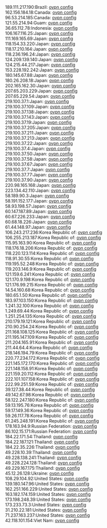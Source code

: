 189.111.217.190:Brazil: [ovpn config](vpn/189_111_217_190.ovpn)  
162.156.184.18:Canada: [ovpn config](vpn/162_156_184_18.ovpn)  
96.53.214.185:Canada: [ovpn config](vpn/96_53_214_185.ovpn)  
121.55.214.94:Guam: [ovpn config](vpn/121_55_214_94.ovpn)  
36.65.112.78:Indonesia: [ovpn config](vpn/36_65_112_78.ovpn)  
106.167.116.25:Japan: [ovpn config](vpn/106_167_116_25.ovpn)  
111.169.165.69:Japan: [ovpn config](vpn/111_169_165_69.ovpn)  
118.154.33.220:Japan: [ovpn config](vpn/118_154_33_220.ovpn)  
118.17.210.164:Japan: [ovpn config](vpn/118_17_210_164.ovpn)  
118.236.196.24:Japan: [ovpn config](vpn/118_236_196_24.ovpn)  
124.209.139.140:Japan: [ovpn config](vpn/124_209_139_140.ovpn)  
124.215.44.217:Japan: [ovpn config](vpn/124_215_44_217.ovpn)  
153.228.192.242:Japan: [ovpn config](vpn/153_228_192_242.ovpn)  
180.145.67.88:Japan: [ovpn config](vpn/180_145_67_88.ovpn)  
180.26.208.18:Japan: [ovpn config](vpn/180_26_208_18.ovpn)  
202.165.162.30:Japan: [ovpn config](vpn/202_165_162_30.ovpn)  
207.65.203.229:Japan: [ovpn config](vpn/207_65_203_229.ovpn)  
207.65.229.54:Japan: [ovpn config](vpn/207_65_229_54.ovpn)  
219.100.37.1:Japan: [ovpn config](vpn/219_100_37_1.ovpn)  
219.100.37.109:Japan: [ovpn config](vpn/219_100_37_109.ovpn)  
219.100.37.138:Japan: [ovpn config](vpn/219_100_37_138.ovpn)  
219.100.37.143:Japan: [ovpn config](vpn/219_100_37_143.ovpn)  
219.100.37.19:Japan: [ovpn config](vpn/219_100_37_19.ovpn)  
219.100.37.205:Japan: [ovpn config](vpn/219_100_37_205.ovpn)  
219.100.37.211:Japan: [ovpn config](vpn/219_100_37_211.ovpn)  
219.100.37.213:Japan: [ovpn config](vpn/219_100_37_213.ovpn)  
219.100.37.22:Japan: [ovpn config](vpn/219_100_37_22.ovpn)  
219.100.37.4:Japan: [ovpn config](vpn/219_100_37_4.ovpn)  
219.100.37.50:Japan: [ovpn config](vpn/219_100_37_50.ovpn)  
219.100.37.58:Japan: [ovpn config](vpn/219_100_37_58.ovpn)  
219.100.37.67:Japan: [ovpn config](vpn/219_100_37_67.ovpn)  
219.100.37.7:Japan: [ovpn config](vpn/219_100_37_7.ovpn)  
219.100.37.77:Japan: [ovpn config](vpn/219_100_37_77.ovpn)  
219.100.37.90:Japan: [ovpn config](vpn/219_100_37_90.ovpn)  
220.98.165.168:Japan: [ovpn config](vpn/220_98_165_168.ovpn)  
223.134.42.110:Japan: [ovpn config](vpn/223_134_42_110.ovpn)  
58.189.90.3:Japan: [ovpn config](vpn/58_189_90_3.ovpn)  
58.191.152.177:Japan: [ovpn config](vpn/58_191_152_177.ovpn)  
58.93.198.57:Japan: [ovpn config](vpn/58_93_198_57.ovpn)  
60.147.187.89:Japan: [ovpn config](vpn/60_147_187_89.ovpn)  
60.67.226.233:Japan: [ovpn config](vpn/60_67_226_233.ovpn)  
60.68.18.226:Japan: [ovpn config](vpn/60_68_18_226.ovpn)  
61.44.148.97:Japan: [ovpn config](vpn/61_44_148_97.ovpn)  
106.243.217.236:Korea Republic of: [ovpn config](vpn/106_243_217_236.ovpn)  
106.255.213.187:Korea Republic of: [ovpn config](vpn/106_255_213_187.ovpn)  
115.95.163.90:Korea Republic of: [ovpn config](vpn/115_95_163_90.ovpn)  
118.176.18.206:Korea Republic of: [ovpn config](vpn/118_176_18_206.ovpn)  
118.220.123.114:Korea Republic of: [ovpn config](vpn/118_220_123_114.ovpn)  
118.91.30.55:Korea Republic of: [ovpn config](vpn/118_91_30_55.ovpn)  
119.195.52.248:Korea Republic of: [ovpn config](vpn/119_195_52_248.ovpn)  
119.203.146.9:Korea Republic of: [ovpn config](vpn/119_203_146_9.ovpn)  
121.159.6.241:Korea Republic of: [ovpn config](vpn/121_159_6_241.ovpn)  
121.170.9.198:Korea Republic of: [ovpn config](vpn/121_170_9_198.ovpn)  
121.176.99.215:Korea Republic of: [ovpn config](vpn/121_176_99_215.ovpn)  
14.54.160.68:Korea Republic of: [ovpn config](vpn/14_54_160_68.ovpn)  
180.65.1.50:Korea Republic of: [ovpn config](vpn/180_65_1_50.ovpn)  
183.97.103.150:Korea Republic of: [ovpn config](vpn/183_97_103_150.ovpn)  
1.241.32.100:Korea Republic of: [ovpn config](vpn/1_241_32_100.ovpn)  
1.249.69.44:Korea Republic of: [ovpn config](vpn/1_249_69_44.ovpn)  
1.251.254.135:Korea Republic of: [ovpn config](vpn/1_251_254_135.ovpn)  
210.179.19.121:Korea Republic of: [ovpn config](vpn/210_179_19_121.ovpn)  
210.90.254.24:Korea Republic of: [ovpn config](vpn/210_90_254_24.ovpn)  
211.168.108.125:Korea Republic of: [ovpn config](vpn/211_168_108_125.ovpn)  
211.195.147.109:Korea Republic of: [ovpn config](vpn/211_195_147_109.ovpn)  
211.204.165.91:Korea Republic of: [ovpn config](vpn/211_204_165_91.ovpn)  
211.44.64.4:Korea Republic of: [ovpn config](vpn/211_44_64_4.ovpn)  
218.146.194.79:Korea Republic of: [ovpn config](vpn/218_146_194_79.ovpn)  
220.77.234.172:Korea Republic of: [ovpn config](vpn/220_77_234_172.ovpn)  
221.145.172.170:Korea Republic of: [ovpn config](vpn/221_145_172_170.ovpn)  
221.148.158.91:Korea Republic of: [ovpn config](vpn/221_148_158_91.ovpn)  
221.159.20.112:Korea Republic of: [ovpn config](vpn/221_159_20_112.ovpn)  
222.101.107.158:Korea Republic of: [ovpn config](vpn/222_101_107_158.ovpn)  
222.99.251.59:Korea Republic of: [ovpn config](vpn/222_99_251_59.ovpn)  
39.127.38.44:Korea Republic of: [ovpn config](vpn/39_127_38_44.ovpn)  
49.142.67.98:Korea Republic of: [ovpn config](vpn/49_142_67_98.ovpn)  
58.122.247.180:Korea Republic of: [ovpn config](vpn/58_122_247_180.ovpn)  
59.13.195.76:Korea Republic of: [ovpn config](vpn/59_13_195_76.ovpn)  
59.17.149.36:Korea Republic of: [ovpn config](vpn/59_17_149_36.ovpn)  
59.26.117.78:Korea Republic of: [ovpn config](vpn/59_26_117_78.ovpn)  
61.245.248.191:Korea Republic of: [ovpn config](vpn/61_245_248_191.ovpn)  
178.163.94.9:Russian Federation: [ovpn config](vpn/178_163_94_9.ovpn)  
86.102.15.171:Russian Federation: [ovpn config](vpn/86_102_15_171.ovpn)  
184.22.171.54:Thailand: [ovpn config](vpn/184_22_171_54.ovpn)  
184.22.187.121:Thailand: [ovpn config](vpn/184_22_187_121.ovpn)  
184.22.35.226:Thailand: [ovpn config](vpn/184_22_35_226.ovpn)  
49.228.10.39:Thailand: [ovpn config](vpn/49_228_10_39.ovpn)  
49.228.138.241:Thailand: [ovpn config](vpn/49_228_138_241.ovpn)  
49.228.224.128:Thailand: [ovpn config](vpn/49_228_224_128.ovpn)  
49.229.167.175:Thailand: [ovpn config](vpn/49_229_167_175.ovpn)  
45.12.26.128:Ukraine: [ovpn config](vpn/45_12_26_128.ovpn)  
108.29.104.92:United States: [ovpn config](vpn/108_29_104_92.ovpn)  
139.180.147.96:United States: [ovpn config](vpn/139_180_147_96.ovpn)  
162.251.166.229:United States: [ovpn config](vpn/162_251_166_229.ovpn)  
163.182.174.159:United States: [ovpn config](vpn/163_182_174_159.ovpn)  
173.198.248.39:United States: [ovpn config](vpn/173_198_248_39.ovpn)  
173.233.73.3:United States: [ovpn config](vpn/173_233_73_3.ovpn)  
31.210.22.181:United States: [ovpn config](vpn/31_210_22_181.ovpn)  
71.237.163.237:United States: [ovpn config](vpn/71_237_163_237.ovpn)  
42.118.101.154:Viet Nam: [ovpn config](vpn/42_118_101_154.ovpn)  
